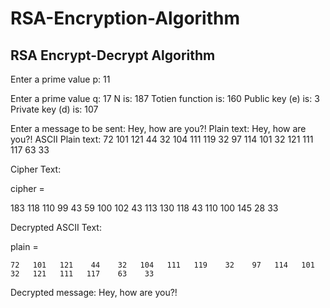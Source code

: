 # RSA-Encryption-Algorithm

RSA Encrypt-Decrypt Algorithm
-----------------------------------------

Enter a prime value p: 11

Enter a prime value q: 17
N is: 187
Totien function is: 160
Public key (e) is: 3
Private key (d) is: 107

Enter a message to be sent: Hey, how are you?!
Plain text: 
Hey, how are you?!
ASCII Plain text: 
    72   101   121    44    32   104   111   119    32    97   114   101    32   121   111   117    63    33

Cipher Text: 

cipher =

   183   118   110    99    43    59   100   102    43   113   130   118    43   110   100   145    28    33

Decrypted ASCII Text: 

plain =

    72   101   121    44    32   104   111   119    32    97   114   101    32   121   111   117    63    33

Decrypted message: 
Hey, how are you?!

